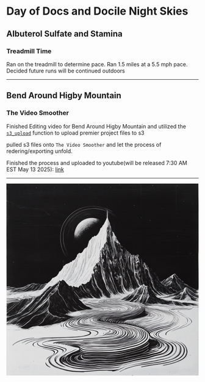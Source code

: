 # Day of Docs and Docile Night Skies

## Albuterol Sulfate and Stamina

### Treadmill Time

Ran on the treadmill to determine pace. Ran 1.5 miles at a 5.5 mph pace. Decided future runs will be continued outdoors

---

## Bend Around Higby Mountain

### The Video Smoother

Finished Editing video for Bend Around Higby Mountain and utilized the [`s3_upload`](https://scondo-prof.github.io/productiveJournal/weeklyProductiveJournal/2025/5/01/dailyProgress/#s3_uploadpy) function to upload premier project files to s3

pulled s3 files onto `The Video Smoother` and let the process of redering/exporting unfold.

Finished the process and uploaded to youtube(will be released 7:30 AM EST May 13 2025): [link](https://youtu.be/ytPMEOBekFk)

---

![Swurve Mountain](./assets/swurveMountain.png)
